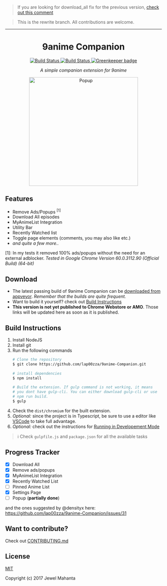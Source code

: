 > If you are looking for download_all fix for the previous version, [check out this comment](https://github.com/lap00zza/9anime-Companion/issues/27#issuecomment-308515047)

> This is the rewrite branch. All contributions are welcome.

<hr>

<h1 align="center">
  9anime Companion
</h1>
<p align="center">
    <a href="https://travis-ci.org/lap00zza/9anime-Companion">
        <img src="https://travis-ci.org/lap00zza/9anime-Companion.svg?branch=rewrite%2Ftypescript" alt="Build Status">
    </a>
    <a href="https://ci.appveyor.com/project/lap00zza/9anime-Companion/branch/rewrite/typescript">
        <img src="https://ci.appveyor.com/api/projects/status/glkjys3aw8y9m8vb/branch/rewrite/typescript?svg=true" alt="Build Status">
    </a>
    <a href="https://greenkeeper.io/">
            <img src="https://badges.greenkeeper.io/lap00zza/9anime-Companion.svg" alt="Greenkeeper badge">
        </a>
</p>
<p align="center"><em>A simple companion extension for 9anime</em></p>
<p align="center">
    <img src="https://image.ibb.co/jhPg4v/popup.png" height="350px" width="auto" alt="Popup">
</p>

## Features
* Remove Ads/Popups <sup>[1]</sup>
* Download All episodes
* MyAnimeList Integration
* Utility Bar
* Recently Watched list
* Toggle page elements (comments, you may also like etc.)
* *and quite a few more..*
 
[1]: In my tests it removed 100% ads/popups without the need for an external adblocker. *Tested in Google Chrome Version 60.0.3112.90 (Official Build) (64-bit)*

## Download
* The latest passing build of 9anime Companion can be [downloaded from appveyor](https://ci.appveyor.com/project/lap00zza/9anime-Companion/build/artifacts?branch=master). *Remember that the builds are quite frequent.*
* Want to build it yourself? check out [Build Instructions](#build-instructions)
* **This version is not yet published to Chrome Webstore or AMO**. Those links will be updated here as soon as it is published.

## Build Instructions
1. Install NodeJS
2. Install git
3. Run the following commands
   ```bash
   # Clone the repository
   $ git clone https://github.com/lap00zza/9anime-Companion.git
    
   # install dependencies
   $ npm install
 
   # Build the extension. If gulp command is not working, it means 
   # you dont have gulp-cli. You can either download gulp-cli or use
   # npm run build.
   $ gulp
   ```
4. Check the `dist/chromium` for the built extension.
5. *Optional:* since the project is in Typescript, be sure to use a editor like [VSCode](https://code.visualstudio.com/) to take full advantage.
6. *Optional:* check out the instructions for [Running in Developement Mode](https://github.com/lap00zza/9anime-Companion/wiki/Running-in-Developement-Mode)

> :information_source: Check `gulpfile.js` and `package.json` for all the available tasks

## Progress Tracker
- [x] Download All
- [x] Remove ads/popups
- [x] MyAnimeList Integration
- [x] Recently Watched List
- [ ] Pinned Anime List
- [x] Settings Page
- [ ] Popup (**partially done**)

and the ones suggested by @densityx here: https://github.com/lap00zza/9anime-Companion/issues/31

## Want to contribute?
Check out [CONTRIBUTING.md](https://github.com/lap00zza/9anime-Companion/blob/rewrite/typescript/.github/CONTRIBUTING.md)

## License
[MIT](https://github.com/lap00zza/9anime-Companion/blob/rewrite/typescript/LICENSE)

Copyright (c) 2017 Jewel Mahanta
